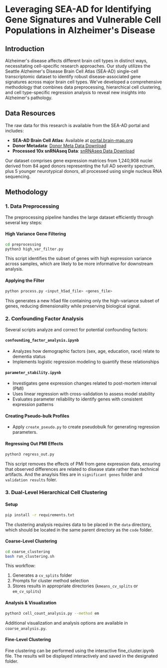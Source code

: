 # Leveraging SEA-AD for Identifying Gene Signatures and Vulnerable Cell Populations in Alzheimer's Disease

## Introduction

Alzheimer's disease affects different brain cell types in distinct ways, necessitating cell-specific research approaches. Our study utilizes the Seattle Alzheimer's Disease Brain Cell Atlas (SEA-AD) single-cell transcriptomic dataset to identify robust disease-associated gene signatures across major brain cell types. We've developed a comprehensive methodology that combines data preprocessing, hierarchical cell clustering, and cell type-specific regression analysis to reveal new insights into Alzheimer's pathology.

## Data Resources

The raw data for this research is available from the SEA-AD portal and includes:

- **SEA-AD Brain Cell Atlas**: Available at [portal.brain-map.org](https://portal.brain-map.org/explore/seattle-alzheimers-disease/seattle-alzheimers-disease-brain-cell-atlas-download?edit&language=en)
- **Donor Metadata**: [Donor Meta Data Download](https://brainmapportal-live-4cc80a57cd6e400d854-f7fdcae.divio-media.net/filer_public/b4/c7/b4c727e1-ede1-4c61-b2ee-bf1ae4a3ef68/sea-ad_cohort_donor_metadata_072524.xlsx)
- **Processed 10x snRNAseq Data**: [snRNAseq Data Download](https://sea-ad-single-cell-profiling.s3.amazonaws.com/index.html#MTG/RNAseq/)

Our dataset comprises gene expression matrices from 1,240,908 nuclei derived from 84 aged donors representing the full AD severity spectrum, plus 5 younger neurotypical donors, all processed using single nucleus RNA sequencing.

## Methodology

### 1. Data Preprocessing

The preprocessing pipeline handles the large dataset efficiently through several key steps:

#### High Variance Gene Filtering

```bash
cd preprocessing
python3 high_var_filter.py
```

This script identifies the subset of genes with high expression variance across samples, which are likely to be more informative for downstream analysis.

#### Applying the Filter

```bash
python process.py <input_h5ad_file> <genes_file>
```

This generates a new h5ad file containing only the high-variance subset of genes, reducing dimensionality while preserving biological signal.

### 2. Confounding Factor Analysis

Several scripts analyze and correct for potential confounding factors:

#### `confounding_factor_analysis.ipynb`
- Analyzes how demographic factors (sex, age, education, race) relate to dementia status
- Implements logistic regression modeling to quantify these relationships

#### `parameter_stability.ipynb`
- Investigates gene expression changes related to post-mortem interval (PMI)
- Uses linear regression with cross-validation to assess model stability
- Evaluates parameter reliability to identify genes with consistent expression patterns

#### Creating Pseudo-bulk Profiles
- Apply `create_pseudo.py` to create pseudobulk for generating regression parameters.

#### Regressing Out PMI Effects

```bash
python3 regress_out.py
```

This script removes the effects of PMI from gene expression data, ensuring that observed differences are related to disease state rather than technical artifacts. And the anaylsis files are in `significant genes` folder and `validation results` foler.

### 3. Dual-Level Hierarchical Cell Clustering

#### Setup

```bash
pip install -r requirements.txt
```

The clustering analysis requires data to be placed in the `data` directory, which should be located in the same parent directory as the `code` folder.

#### Coarse-Level Clustering

```bash
cd coarse_clustering
bash run_clustering.sh
```

This workflow:
1. Generates a `cv_splits` folder
2. Prompts for cluster method selection
3. Stores results in appropriate directories (`kmeans_cv_splits` or `em_cv_splits`)

#### Analysis & Visualization

```bash
python3 cell_count_analysis.py --method em
```

Additional visualization and analysis options are available in `coarse_analysis.py`.

#### Fine-Level Clustering

Fine clustering can be performed using the interactive fine_cluster.ipynb file. The results will be displayed interactively and saved in the designated folder.
